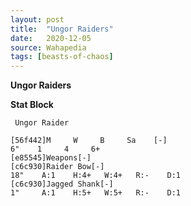 ```yaml
---
layout: post
title:  "Ungor Raiders"
date:   2020-12-05
source: Wahapedia
tags: [beasts-of-chaos]
---
```


**Ungor Raiders**

**Stat Block**
```
 Ungor Raider
```

```
[56f442]M     W     B     Sa    [-]
6"    1     4     6+    
[e85545]Weapons[-]
[c6c930]Raider Bow[-]
18"    A:1    H:4+   W:4+   R:-    D:1   
[c6c930]Jagged Shank[-]
1"     A:1    H:5+   W:5+   R:-    D:1   
```



